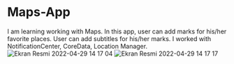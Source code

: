 # Maps-App
I am learning working with Maps. 
In this app, user can add marks for his/her favorite places. User can add subtitles for his/her marks.
I worked with NotificationCenter, CoreData, Location Manager. 
![Ekran Resmi 2022-04-29 14 17 04](https://user-images.githubusercontent.com/75434270/165934707-79e63a37-2271-4802-8c05-726c7bfbcfe2.png)
![Ekran Resmi 2022-04-29 14 17 17](https://user-images.githubusercontent.com/75434270/165934712-b13c6a7f-89de-46a2-a4d1-c29134b8752c.png)

